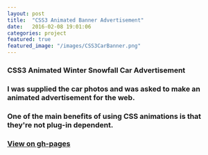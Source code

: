 ```yaml
---
layout: post
title:  "CSS3 Animated Banner Advertisement"
date:   2016-02-08 19:01:06
categories: project
featured: true
featured_image: "/images/CSS3CarBanner.png"
---
```


### CSS3 Animated Winter Snowfall Car Advertisement

### I was supplied the car photos and was asked to make an animated advertisement for the web.

### One of the main benefits of using CSS animations is that they're not plug-in dependent.

### [View on gh-pages](http://jaroot32.github.io/CSSCarAds/)



